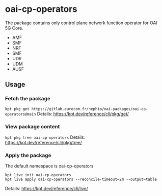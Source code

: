 # oai-cp-operators

The package contains only control plane network function operator for OAI 5G Core. 

- AMF
- SMF
- NRF
- SMF
- UDR
- UDM
- AUSF

## Usage

### Fetch the package
`kpt pkg get https://gitlab.eurecom.fr/nephio/oai-packages/oai-cp-operators@main`
Details: https://kpt.dev/reference/cli/pkg/get/

### View package content
`kpt pkg tree oai-cp-operators`
Details: https://kpt.dev/reference/cli/pkg/tree/

### Apply the package

The default namespace is oai-cp-operators

```
kpt live init oai-cp-operators
kpt live apply oai-cp-operators --reconcile-timeout=2m --output=table
```

Details: https://kpt.dev/reference/cli/live/
